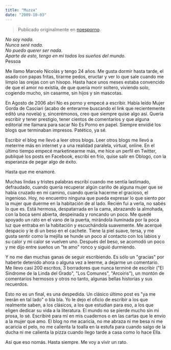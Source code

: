 ```yaml
---
title: "Muzza"
date: "2009-10-03"
---
```


> Publicado originalmente en [noesporno](/noesporno).

_No soy nada.\
Nunca seré nada.\
No puedo querer ser nada.\
Aparte de esto, tengo en mí todos los sueños del mundo._\
Pessoa


Me llamo Marcelo Nicolás y tengo 24 años. Me gusta dormir hasta tarde, el asado con papas fritas, tirarme pedos, eructar y ver lo que sale cuando me limpio las orejas con un hisopo. Hasta hace unos meses estaba convencido de que el amor no existía, de que quería morir soltero, viviendo solo, cogiendo mucho, sin casarme, sin hijos y sin mascotas.

En Agosto de 2006 abrí No es porno y empecé a escribir. Había leído Mujer Gorda de Casciari (acabo de enterarme buscando el link que recientemente editó una novela) y, sincerémonos, creo que siempre quise algo así. Quería escribir y tener prestigio, tener cientos de comentarios y que alguna editorial me llamara para sacar No Es Porno en papel. Siempre envidié los blogs que terminaban impresos. Patético, ya sé.

Escribir el blog me llevó a leer otros blogs. Leer otros blogs me llevó a meterme más en internet y a una realidad paralela, virtual, online. En el último tiempo empecé marketinearme más, me hice un perfil en Twitter, publiqué los posts en Facebook, escribí en frío, quise salir en Oblogo, con la esperanza de pegar algo de éxito.

Hasta que me enamoré.

Muchas lindas y tristes palabras escribí cuando me sentía lastimado, defraudado, cuando quería recuperar algún cariño de alguna mujer que se habia cruzado en mi camino, cuando quería hacerme el gracioso, el ingenioso. Hoy, no encuentro ninguna que pueda expresar lo que siento por la mujer que duerme en la habitación de al lado. Recién fui a verla, no sabés lo que es. Está hermosa, despatarrada en la cama, abrazando la almohada, con la boca semi abierta, despeinada y roncando un poco. Me quedé apoyado un rato en el vano de la puerta, mirándola iluminada por la poca luz que entraba en la habitación y escuchándola suavemente. Me acerqué despacio y le di un beso en el cachete. Tiene la piel suave, tersa, y me gusta sentir como la mejilla se hunde un poco al contacto con los labios y su calor y mi calor se vuelven uno. Después del beso, se acomodó un poco y me dijo entre sueños un "te amo" ronco y siguió durmiendo.

Y no me dan muchas ganas de seguir escribiendo. Es sólo un "gracias" por haberte detenido ahora o alguna vez a leerme, a dejarme un comentario. Me llevo casi 200 escritos, 3 borradores que nunca terminé de escribir ("El Síndrome de la Linda del Grado", "Los Comunes", "Arcoiris"), un montón de comentarios hermosos y otros no tanto, algunas bellas historias y sus recuerdos.

Esto no es un final, es una despedida. Un clásico último post es "ya me leerán en tal lado" o bla bla. Yo le dejo el oficio de escribir a los que realmente saben, a los clásicos, a los que estudian para eso, a los que eligen dedicar su vida a la literatura. El mundo no se pierde mucho sin mi prosa, lo sé. Escribiré para mí en mis cuadernos o en las cartas que le envío a la mujer que amo. El blog no me acaricia, no me abraza ni me besa ni me acaricia el pelo, no me calienta la toalla en la estufa para cuando salgo de la ducha ni me calienta la pizza cuando llego tarde a casa como lo hace Ella. 

Así que eso nomás. Hasta siempre. Me voy a vivir un rato.